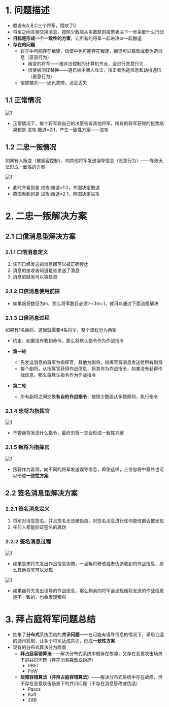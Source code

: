 # 1. 问题描述

* 假设有A,B,C三个将军，围攻了D
* 将军之间互相交换消息，按照少数服从多数原则投票表决下一步采取什么行动
* **目标是形成一个一致性的方案**，让所有的将军一起进攻or一起撤退
* **存在的问题**
  * 将军中可能存在叛徒，信使中也可能存在叛徒，叛徒可以篡改或者伪造消息（恶意行为）
    * 叛变的将军——被非法控制的计算机节点，会进行恶意行为
    * 信使被间谍替换——通讯被中间人攻击，攻击者伪造信息和劫持通讯（恶意行为）
  * 信使被杀——通讯故障，消息丢失

## 1.1 正常情况

![1](assert/1.png)

* 正常情况下，每个将军将自己的决策告诉其他将军，所有的将军获得的投票结果都是 进攻:撤退=2:1，产生一致性方案——进攻

## 1.2 二忠一叛情况

如果有人叛变（被黑客控制），向其他将军发送误导信息（恶意行为）——导致无法形成一致性的方案

![1](assert/2.png)

* 此时齐看到是 进攻:撤退=1:2，齐国决定撤退
* 燕国看到的是 进攻:撤退=2:1，燕国决定进攻

# 2. 二忠一叛解决方案

## 2.1 口信消息型解决方案

### 2.1.1 口信消息定义

1. 任何已经发送的消息都可以被正确传达
2. 消息的接收者知道是谁发送了消息
3. 消息的缺省可以被检测

### 2.1.2 口信消息使用前提

* 如果叛将数目为m，那么将军数目必须>=3m+1，就可以通过下面流程解决

### 2.1.3 口信消息过程

如果有1名叛将，这里就需要4名将军，整个流程分为两轮

* 约定，如果没有收到命令，那么将默认指令作为作战指令

* **第一轮**
  
  * 先发送消息的将军为指挥官，其他为副将，指挥官将消息发送给所有副将
  * 每个副将，从指挥官获得作战信息，将其作为作战指令，如果没有获得作战信息，那么将默认指令作为作战指令

* **第二轮**
  
  * 所有副将之间交换**各自的作战指令**，按照少数服从多数原则，执行指令

### 2.1.4 忠将为指挥官

![1](assert/3.png)

* 不管叛将发送什么指令，最终忠将一定会形成一致性方案

### 2.1.5 叛将为指挥官

![1](assert/4.png)

* 叛将作为首领，向不同的将军发送误导信息，即使这样，三位忠将中最终也可以形成**一致性方案**

## 2.2 签名消息型解决方案

### 2.2.1 签名消息定义

1. 将军对消息签名，并且签名无法被伪造，对签名消息进行任何更改都会被发现
2. 任何人都能验证签名的真伪

### 2.2.2 签名消息过程

![1](assert/5.png)

* 如果是忠将先发出作战信息协商，一旦叛将修改或者伪造收到的作战信息，那么其他将军可以发现

![1](assert/6.png)

* 如果叛将先发出误导的作战信息，那么剩余的将军会发现叛将发送的作战信息是不一致的，也会发现叛将

# 3. 拜占庭将军问题总结

* 抽象了**分布式**系统面临的**共识问题**——在可能有误导信息的情况下，采用合适的通讯机制，让多个将军达成共识，形成**一致性方案**
* 现有的分布式算法分为两类
  * **拜占庭容错算法**——解决分布式系统中既存在故障，又存在恶意攻击场景下的共识问题（存在消息篡改或伪造）
    * PBFT
    * PoW
  * **故障容错算法（非拜占庭容错算法）**——解决分布式系统中存在故障，但不存在恶意攻击场景下的共识问题（不存在消息篡改或伪造）
    * Paxos
    * Raft
    * ZAB
